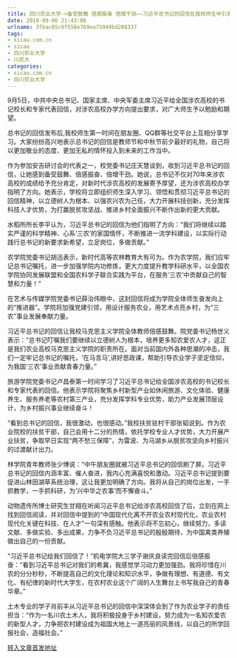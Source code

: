 ```yaml
---
title: 四川农业大学->备受鼓舞 倍感振奋 倍增干劲——习近平总书记的回信在我校师生中引发热烈反响 | sicau.com.cn
date: 2019-09-06 21:43:06
urlname: 3fbac05c0f558e769ea75949bd208337
tags: 
- sicau.com.cn
- sicau
- 四川农业大学
- 川农大
categories:
- sicau.com.cn
- 四川农业大学
---
```



9月5日，中共中央总书记、国家主席、中央军委主席习近平给全国涉农高校的书记校长和专家代表回信，对涉农高校办学方向提出要求，对广大师生予以勉励和期望。

总书记的回信发布后,我校师生第一时间在朋友圈、QQ群等社交平台上互相分享学习。大家纷纷高兴地表示总书记的回信是教师节和中秋节前夕最好的礼物，自己将以更加敬业的态度、更加无私的情怀投入到未来的工作当中。

作为参加安吉研讨会的代表之一，校党委书记庄天慧谈到，收到习近平总书记的回信，让她感到备受鼓舞、倍感振奋、倍增干劲。她说，总书记不仅对70年来涉农高校的成绩给予充分肯定，对新时代涉农高校的发展寄予厚望，还为涉农高校办学指明了方向。她表示，学校将立即组织师生深入学习、领悟和贯彻习近平总书记的回信精神，以立德树人为根本、以强农兴农为己任，大力开展科技创新，充分发挥科技人才优势，为打赢脱贫攻坚战、推进乡村全面振兴不断作出新的更大贡献。

水稻所所长李平认为，习近平总书记的回信为他们指明了方向：“我们将继续以踏实严谨的科学精神、心系‘三农’的家国情怀，不断推进一流学科建设，以实际行动践行总书记的新要求新希望，立足岗位，多做贡献。”

农学院党委书记胡迅表示，新时代高等农林教育大有可为。作为农学院，我们应牢记总书记嘱托，进一步加强学院内功修炼，更大力度提升教学科研水平，以全国农学院协同发展联盟和全国农科学子联合实践为平台，在服务‘三农’中贡献自己的智慧和力量！”

在艺术与传媒学院党委书记薛治伟眼中，这封回信将成为学院全体师生奋发向上的“推进器”。学院将加强党建引领，用设计服务农业，用艺术点亮乡村，为“三农”事业发展奉献力量。

习近平总书记的回信让我校马克思主义学院全体教师倍感鼓舞。院党委书记杨世义表示：“总书记叮嘱我们要继续以立德树人为根本，培养更多知农爱农人才，这正是我们农业高校马克思主义学院的职责所在。面对当前国内外各种思潮的冲击，我们一定牢记总书记的嘱托，‘在马言马’,讲好思政课，帮助引导农业学子坚定信仰，为我国‘三农’事业贡献青春力量。”

旅游学院党委书记卢昌泰第一时间学习了习近平总书记给全国涉农高校的书记校长和专家代表的回信。他表示学院将聚焦乡村新型产业如休闲旅游、文化体验、健康养生、服务养老等农村第三产业，充分发挥学科专业优势，助力产业发展顶层设计，为乡村振兴事业继续奋斗！

“看到总书记的回信，我很激动，也很感动。”我校扶贫驻村干部张韬说到。作为农业院校的扶贫干部，自己会用十二分的热情，依托学校专业人才优势，大力开展产业扶贫，争取早日实现“两不愁三保障”，为雷波、为马湖乡从脱贫攻坚向乡村振兴的过渡献计出力。

林学院青年教师张少博说：“中午朋友圈就被习近平总书记的回信刷了屏。习近平总书记的回信内涵丰富、催人奋进，我内心充满喜悦和激动。习近平总书记提到要促进山林田湖草系统治理，这让我更加明确了方向。我将从自己的岗位出发，一手抓教学，一手抓科研，为‘兴中华之农事’而不懈奋斗。”

动物遗传所博士研究生甘翔在听闻习近平总书记给涉农高校回信了后，立刻在网上找到回信阅读，并对回信中提到的“中国现代化离不开农业农村现代化，农业农村现代化关键在科技、在人才”一句深有感触。他表示将不忘初心，继续努力，多读文献、多做实验、多出成果，力争不负习近平总书记的殷殷期待，为中国禽类养殖做出自己的一份贡献。

“习近平总书记给我们回信了！”机电学院大三学子谢庆良读完回信后倍感振奋：“看到习近平总书记对我们的希冀，我感觉学习动力更加强劲。我将珍惜在川农的分分秒秒，不断提高自己的文化理论和知识水平，争做有理想、有道德、有文化、有纪律的新时代大学生，在农村农业这个广阔的人生舞台上书写我自己的青春华章。”

土木专业的学子肖前丰从习近平总书记的回信中深深体会到了作为农业学子的责任担当：“作为一名川农土木人，我将积极投身于乡村建设，努力成为一名知农爱农的新型人才，力争把农村建设成为祖国大地上一道亮丽的风景线，以自己的所学回报社会，造福社会。”





[转入文章首发地址](https://news.sicau.edu.cn/info/1135/53182.htm)